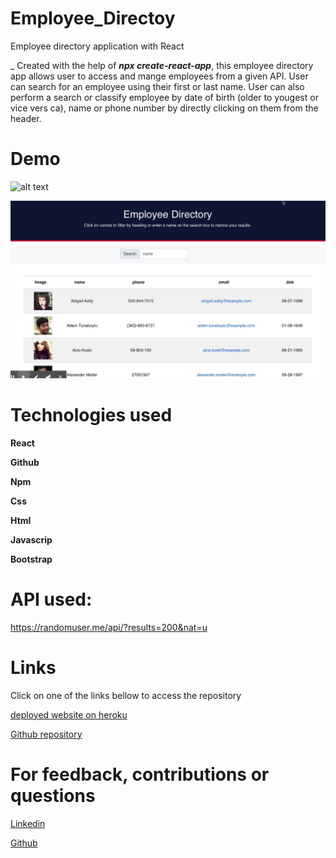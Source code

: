# Employee_Directoy
Employee directory application with React

_ Created with the help of **_npx create-react-app_**, this employee directory app allows user to access and mange employees from a given API. User can search for an employee using their first or last name. User can also perform a search or classify employee by date of birth (older to yougest or vice vers ca), name or phone number by directly clicking on them from the header. 


# Demo

![alt text](demo.gif)

![alt text](dem.jpeg)

# Technologies used

**React**

**Github**

**Npm**

**Css**

**Html**

**Javascrip**

**Bootstrap**


# API used: 
https://randomuser.me/api/?results=200&nat=u




# Links

Click on one of the links bellow to access the repository


[deployed website on heroku]()


[Github repository](https://github.com/Snubia/Employee_Directoy.git)



# For feedback, contributions or questions


[Linkedin](https://www.linkedin.com/in/sandrine-nubia-975aa2172/)


[Github](https://github.com/Snubia)


